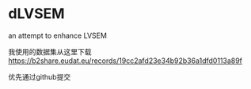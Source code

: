 # dLVSEM
an attempt to enhance LVSEM

我使用的数据集从这里下载
https://b2share.eudat.eu/records/19cc2afd23e34b92b36a1dfd0113a89f

优先通过github提交